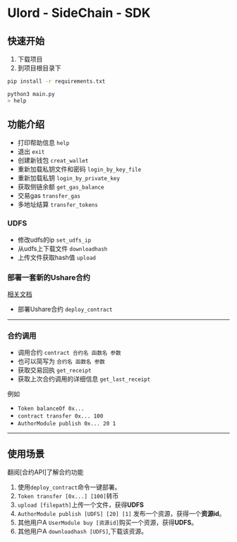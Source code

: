 # Ulord - SideChain - SDK

## 快速开始

1. 下载项目
2. 到项目根目录下
```bash
pip install -r requirements.txt

python3 main.py
> help
```

## 功能介绍

- 打印帮助信息 	 `help` 
- 退出 	 `exit` 
- 创建新钱包 	 `creat_wallet` 
- 重新加载私钥文件和密码 	 `login_by_key_file` 
- 重新加载私钥 	 `login_by_private_key` 
- 获取侧链余额 	 `get_gas_balance` 
- 交易gas 	 `transfer_gas` 
- 多地址结算 	 `transfer_tokens` 

### UDFS

- 修改udfs的ip 	 `set_udfs_ip` 
- 从udfs上下载文件 	 `downloadhash` 
- 上传文件获取hash值 	 `upload` 

### 部署一套新的Ushare合约
[相关文档](./deploy.md)
- 部署Ushare合约 	 `deploy_contract`   

---
### 合约调用
- 调用合约 	 `contract 合约名 函数名 参数`   
- 也可以简写为 `合约名 函数名 参数`   
- 获取交易回执 	 `get_receipt` 
- 获取上次合约调用的详细信息 	 `get_last_receipt` 

例如 
- `Token balanceOf 0x...`
- `contract transfer 0x... 100`
- `AuthorModule publish 0x... 20 1`

---
## 使用场景
翻阅[合约API]了解合约功能
1. 使用`deploy_contract`命令一键部署。
2. `Token transfer [0x...] [100]`转币
3. `upload [filepath]`上传一个文件，获得**UDFS**
4. `AuthorModule publish [UDFS] [20] [1]`  发布一个资源，获得一个**资源id**。
5. 其他用户A `UserModule buy [资源id]`购买一个资源，获得**UDFS**。
6. 其他用户A `downloadhash [UDFS]`,下载该资源。